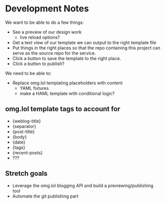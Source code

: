 # Development Notes

We want to be able to do a few things:

- See a preview of our design work
  - live reload options?
- Get a text view of our template we can output to the right template file
- Put things in the right places so that the repo containing this project can serve as the source repo for the service. 
- Click a button to save the template to the right place. 
- Click a button to publish? 


We need to be able to:

- Replace omg.lol templating placeholders with content 
  - YAML fixtures
  - make a HAML template with conditional logic? 

## omg.lol template tags to account for

- {weblog-title}
- {separator}
- {post-title}
- {body}
- {date}
- {tags}
- {recent-posts}
- ??? 

## Stretch goals

- Leverage the omg.lol blogging API and build a previewing/publishing tool 
- Automate the git publishing part